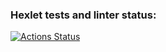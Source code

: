 ### Hexlet tests and linter status:
[![Actions Status](https://github.com/Vadimhungry/python-project-50/workflows/hexlet-check/badge.svg)](https://github.com/Vadimhungry/python-project-50/actions)